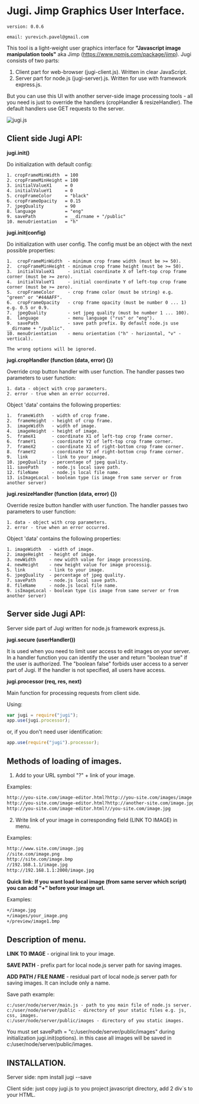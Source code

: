 # Jugi. Jimp Graphics User Interface.
```
version: 0.0.6

email: yurevich.pavel@gmail.com
```
This tool is a light-weight user graphics interface for **"Javascript image manipulation tools"** aka Jimp (https://www.npmjs.com/package/jimp).
Jugi consists of two parts:

1. Client part for web-browser (jugi-client.js). Written in clear JavaScript.
2. Server part for node.js (jugi-server).js. Written for use with framework express.js.

But you can use this UI with another server-side image processing tools - all you need is just to override 
the handlers (cropHandler & resizeHandler). The default handlers use GET requests to the server.

![jugi.js](http://isee.by/images/kim.jpg)

## Client side Jugi API:

**jugi.init()**

Do initialization with default config:
```
1. cropFrameMinWidth  = 100
2. cropFrameMinHeight = 100
3. initialValueX1     = 0
4. initialValueY1     = 0
5. cropFrameColor     = "black"
6. cropFrameOpacity   = 0.15
7. jpegQuality        = 90
8. language           = "eng"
9. savePath           = __dirname + "/public"
10. menuOrientation   = "h"
```

**jugi.init(config)**

Do initialization with user config. The config must be an object with the next possible properties:
```
1.  cropFrameMinWidth  - minimum crop frame width (must be >= 50).
2.  cropFrameMinHeight - minimum crop frame height (must be >= 50).
3.  initialValueX1     - initial coordinate X of left-top crop frame corner (must be >= zero).
4.  initialValueY1     - initial coordinate Y of left-top crop frame corner (must be >= zero).
5.  cropFrameColor     - crop frame color (must be string) e.g. "green" or "#44AAFF".
6.  cropFrameOpacity   - crop frame opacity (must be number 0 ... 1) e.g. 0.5 or 0.9.
7.  jpegQuality        - set jpeg quality (must be number 1 ... 100).
8.  language           - menu language ("rus" or "eng").
9.  savePath           - save path prefix. By default node.js use __dirname + "/public".
10. menuOrientation    - menu orientation ("h" - horizontal, "v" - vertical).

The wrong options will be ignored.
```

**jugi.cropHandler (function (data, error) {})**

Override crop button handler with user function. The handler passes two parameters to user function:
```
1. data - object with crop parameters.
2. error - true when an error occurred.
```
Object 'data' contains the following properties:
```
1.  frameWidth   - width of crop frame.
2.  frameHeight  - height of crop frame.
3.  imageWidth   - width of image.
4.  imageHeight  - height of image.
5.  frameX1      - coordinate X1 of left-top crop frame corner.
6.  frameY1      - coordinate Y2 of left-top crop frame corner.
7.  frameX2      - coordinate X1 of right-bottom crop frame corner.
8.  frameY2      - coordinate Y2 of right-bottom crop frame corner.
9.  link         - link to your image.
10. jpegQuality  - percentage of jpeg quality.
11. savePath     - node.js local save path.
12. fileName     - node.js local file name.
13. isImageLocal - boolean type (is image from same server or from another server)
```

**jugi.resizeHandler (function (data, error) {})**

Override resize button handler with user function. The handler passes two parameters to user function:
```
1. data - object with crop parameters.
2. error - true when an error occurred.
```
Object 'data' contains the following properties:
```
1. imageWidth   - width of image.
2. imageHeight  - height of image.
3. newWidth     - new width value for image processing.
4. newHeight    - new height value for image processig.
5. link         - link to your image.
6. jpegQuality  - percentage of jpeg quality.
7. savePath     - node.js local save path.
8. fileName     - node.js local file name.
9. isImageLocal - boolean type (is image from same server or from another server)
```



## Server side Jugi API:

Server side part of Jugi written for node.js framework express.js.

**jugi.secure (userHandler())**

It is used when you need to limit user access to edit images on your server. In a handler function you can identify the user and return "boolean true" if the user is authorized. The "boolean false" forbids user access to a server part of Jugi. If the handler is not specified, all users have access.

**jugi.processor (req, res, next)**

Main function for processing requests from client side.

Using:
```js
var jugi = require("jugi");
app.use(jugi.processor);
```
or, if you don't need user identification:
```js
app.use(require("jugi").processor);
```


## Methods of loading of images.

1. Add to your URL symbol "?" + link of your image.

Examples:
```html
http://you-site.com/image-editor.html?http://you-site.com/images/image.jpg
http://you-site.com/image-editor.html?http://another-site.com/image.jpg
http://you-site.com/image-editor.html?//you-site.com/image.jpg
```

2) Write link of your image in corresponding field (LINK TO IMAGE) in menu.

Examples:
```html
http://www.site.com/image.jpg
//site.com/image.png
http://site.com/image.bmp
//192.168.1.1/image.jpg
http://192.168.1.1:2000/image.jpg
```

**Quick link: If you want load local image (from same server which script) you can add "+" before your image url.**

Examples:
```html
+/image.jpg
+/images/your_image.png
+/preview/image1.bmp
```

## Description of menu.

**LINK TO IMAGE** - original link to your image.

**SAVE PATH** - prefix part for local node.js server path for saving images.

**ADD PATH / FILE NAME** - residual part of local node.js server path for saving images. It can include only a name.

Save path example:
```
c:/user/node/server/main.js - path to you main file of node.js server.
c:/user/node/server/public - directory of your static files e.g. js, css, images.
c:/user/node/server/public/images - directory of you static images.
```
You must set savePath = "c:/user/node/server/public/images" during initialization jugi.init(options).
in this case all images will be saved in c:/user/node/server/public/images.


## INSTALLATION.

Server side: npm install jugi --save

Client side: just copy jugi.js to you project javascript directory, add 2 div`s to your HTML.



